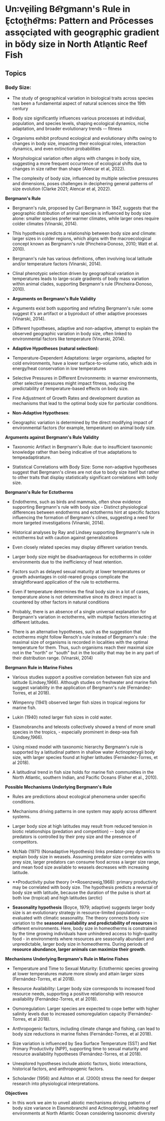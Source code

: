 # Un꞉ve̖iling Be͡rgmann's Rule in E̖ctot̤he͡rms: Pattern and Prŏcesses asso̖cia̗ted with geogra̖phic gradient in bŏdy size in North Atla̖ntic Reef Fish

## Topics

### Body Size:

- The study of geographical variation in biological traits across species has been a fundamental aspect of natural sciences since the 19th century

- Body size significantly influences various processes at individual, population, and species levels, shaping ecological dynamics, niche adaptation, and broader evolutionary trends -- fitness

- Organisms exhibit profound ecological and evolutionary shifts owing to changes in body size, impacting their ecological roles, interaction dynamics, and even extinction probabilities

- Morphological variation often aligns with changes in body size, suggesting a more frequent occurrence of ecological shifts due to changes in size rather than shape (Alencar et al, 2022).

- The complexity of body size, influenced by multiple selective pressures and dimensions, poses challenges in deciphering general patterns of size evolution (Clarke 2021; Alencar et al, 2022).

**Bergmann's Rule**

- Bergmann's rule, proposed by Carl Bergmann in 1847, suggests that the geographic distribution of animal species is influenced by body size alone: smaller species prefer warmer climates, while larger ones require colder climates (Vinarski, 2014).

- This hypothesis predicts a relationship between body size and climate: larger sizes in colder regions, which aligns with the macroecological concept known as Bergmann's rule (Pincheira‐Donoso, 2010; Watt et al. 2010).

- Bergmann's rule has various definitions, often involving local latitude and/or temperature factors (Vinarski, 2014).

- Clinal phenotypic selection driven by geographical variation in temperatures leads to large-scale gradients of body mass variation within animal clades, supporting Bergmann's rule (Pincheira‐Donoso, 2010).

- **Arguments on Bergmann's Rule Validity**

- Arguments exist both supporting and refuting Bergmann's rule: some suggest it's an artifact or a byproduct of other adaptive processes (Vinarski, 2014).

- Different hypotheses, adaptive and non-adaptive, attempt to explain the observed geographic variation in body size, often linked to environmental factors like temperature (Vinarski, 2014).

- **Adaptive Hypotheses (natural selection):**

- Temperature-Dependent Adaptations: larger organisms, adapted for cold environments, have a lower surface-to-volume ratio, which aids in energy/heat conservation in low temperatures

- Selective Pressures in Different Environments: in warmer environments, other selective pressures might impact fitness, reducing the predictability of temperature-based effects on body size.

- Fine Adjustment of Growth Rates and development duration as mechanisms that lead to the optimal body size for particular conditions.

- **Non-Adaptive Hypotheses**:

- Geographic variation is determined by the direct modifying impact of environmental factors (for example, temperature) on animal body size.

**Arguments against Bergmann's Rule Validity**

- Taxonomic Artifact in Bergmann's Rule: due to insufficient taxonomic knowledge rather than being indicative of true adaptations to tempeadaptirature.

- Statistical Correlations with Body Size: Some non-adaptive hypotheses suggest that Bergmann's clines are not due to body size itself but rather to other traits that display statistically significant correlations with body size.

**Bergmann's Rule for Ectotherms**

- Endotherms, such as birds and mammals, often show evidence supporting Bergmann's rule with body size - Distinct physiological differences between endotherms and ectotherms hint at specific factors influencing the formation of Bergmann's clines, suggesting a need for more targeted investigations (Vinarski, 2014).

- Historical analyses by Ray and Lindsey supporting Bergmann's rule in ectotherms but with caution against generalizations

- Even closely related species may display different variation trends.

- Larger body size might be disadvantageous for ectotherms in colder environments due to the inefficiency of heat retention.

- Factors such as delayed sexual maturity at lower temperatures or growth advantages in cold-reared groups complicate the straightforward application of the rule to ectotherms.

- Even if temperature determines the final body size in a lot of cases, temperature alone is not determinative since its direct impact is countered by other factors in natural conditions

- Probably, there is an absence of a single universal explanation for Bergmann's variation in ectotherms, with multiple factors interacting at different latitudes.

- There is an alternative hypotheses, such as the suggestion that ectotherms might follow Rensch's rule instead of Bergmann's rule : the maximal size of organisms is recorded in localities with the optimal temperature for them. Thus, such organisms reach their maximal size not in the "north" or "south" but in the locality that may be in any part of their distribution range. (Vinarski, 2014)

**Bergmann Rule in Marine Fishes**

- Various studies support a positive correlation between fish size and latitude (Lindsey,1966). Although studies on freshwater and marine fish suggest variability in the application of Bergmann's rule (Fernández-Torres, et al 2018).

- Wimpenny (1941) observed larger fish sizes in tropical regions for marine fish.

- Lukin (1940) noted larger fish sizes in cold water.

- Elasmobranchs and teleosts collectively showed a trend of more small species in the tropics, - especially prominent in deep-sea fish (Lindsey,1966).

- Using mixed model with taxonomic hierarchy Bergmann's rule is supported by a latitudinal pattern in shallow water Actinopterygii body size, with larger species found at higher latitudes (Fernández-Torres, et al 2018).

- A latitudinal trend in fish size holds for marine fish communities in the North Atlantic, southern Indian, and Pacific Oceans (Fisher et al., 2010).

**Possible Mechanisms Underlying Bergmann's Rule**

- Rules are predictions about ecological phenomena under specific conditions.

- Mechanisms driving patterns in one system may apply across different systems.

- Larger body size at high latitudes may result from reduced tension in biotic relationships (predation and competition) \-- body size of predators is controlled by their prey size and the presence of competitors.

- McNab (1971) (Nonadaptive Hypothesis) links predator-prey dynamics to explain body size in weasels. Assuming predator size correlates with prey size, larger predators can consume food across a larger size range, and mean food size available to weasels decreases with increasing latitude.

- **Productivity pulse theory (**Rosenzweig,1968): primary productivity may be correlated with body size. The hypothesis predicts a reversal of body size with latitude, because the duration of the pulse is short at both low (tropical) and high latitudes (arctic)

- **Seasonality hypothesis** (Boyce, 1979; adaptive) suggests larger body size is an evolutionary strategy in resource-limited populations -- evaluated with climatic seasonality. The theory connects body size variation to the **seasonal availability and predictability of resources** in different environments. Here, body size in homeotherms is constrained by the time growing individuals have unhindered access to high-quality food - in environments where resources are seasonally abundant and unpredictable, larger body size in homeotherms. During periods of **resource abundance, larger animals can maximize their growth**.

**Mechanisms Underlying Bergmann's Rule in Marine Fishes**

- Temperature and Time to Sexual Maturity: Ectothermic species growing at lower temperatures mature more slowly and attain larger sizes (Fernández-Torres, et al 2018).

- Resource Availability: Larger body size corresponds to increased food resource needs, supporting a positive relationship with resource availability (Fernández-Torres, et al 2018).

- Osmoregulation: Larger species are expected to cope better with higher salinity levels due to increased osmoregulation capacity (Fernández-Torres, et al 2018).

- Anthropogenic factors, including climate change and fishing, can lead to body size reductions in marine fishes (Fernández-Torres, et al 2018).

- Size variation is influenced by Sea Surface Temperature (SST) and Net Primary Productivity (NPP), supporting time to sexual maturity and resource availability hypotheses (Fernández-Torres, et al 2018).

- Unexplored hypotheses include abiotic factors, biotic interactions, historical factors, and anthropogenic factors.

- Scholander (1956) and Ashton et al. (2000) stress the need for deeper research into physiological interpretations.

**Objectives**

- In this work we aim to unveil abiotic mechanisms driving patterns of body size variance in Elasmobranchii and Actinopterygii, inhabiting reef environments at North Atlantic Ocean considering taxonomic diversity
